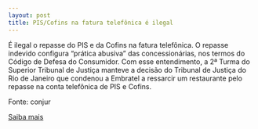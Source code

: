 ```yaml
---
layout: post
title: PIS/Cofins na fatura telefônica é ilegal
---
```

<p>É ilegal o repasse do PIS e da Cofins na fatura telefônica. O repasse indevido configura “prática abusiva” das concessionárias, nos termos do Código de Defesa do Consumidor. Com esse entendimento, a 2ª Turma do Superior Tribunal de Justiça manteve a decisão do Tribunal de Justiça do Rio de Janeiro que condenou a Embratel a ressarcir um restaurante pelo repasse na conta telefônica de PIS e Cofins.</p><p>Fonte: conjur</p><p><a href="http://www.conjur.com.br/2009-jul-01/embratel-condenada-repasse-pis-cofins-conta-telefonica" target="_blank">Saiba mais </a></p>
